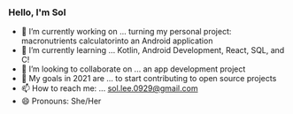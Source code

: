 ### Hello, I'm Sol

- 🔭 I’m currently working on ... turning my personal project: macronutrients calculatorinto an Android application
- 🌱 I’m currently learning ... Kotlin, Android Development, React, SQL, and C!
- 👯 I’m looking to collaborate on ... an app development project
- 📅 My goals in 2021 are ... to start contributing to open source projects
- 📫 How to reach me: ... sol.lee.0929@gmail.com 
- 😄 Pronouns: She/Her
